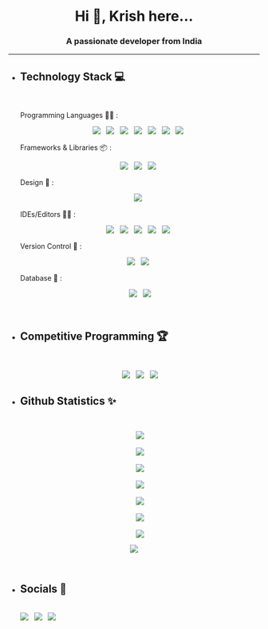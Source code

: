 <h1 align="center" style="border: none"><strong>Hi 👋,  Krish here...</strong></h1> 
<h3 align="center">A passionate developer from India</h3>  
<hr> 

* <h2><strong>Technology Stack 💻</strong></h2>
  <br>
  
   Programming Languages 👨‍💻 :
   <br>
   <p align='center'>
    <img src="https://img.shields.io/badge/Java-de9921?style=for-the-badge&logo=java&logoColor=white">&nbsp;&nbsp;
    <img src="https://img.shields.io/badge/C-239120?style=for-the-badge&logo=c&logoColor=white">&nbsp;&nbsp;
    <img src="https://img.shields.io/badge/python-3670A0?style=for-the-badge&logo=python&logoColor=ffdd54">&nbsp;&nbsp;
    <img src="https://img.shields.io/badge/html5-%23E34F26.svg?style=for-the-badge&logo=html5&logoColor=white">&nbsp;&nbsp;
    <img src="https://img.shields.io/badge/css3-%231572B6.svg?style=for-the-badge&logo=css3&logoColor=white">&nbsp;&nbsp;
    <img src="   https://img.shields.io/badge/.NET-5C2D91?style=for-the-badge&logo=.net&logoColor=white">&nbsp;&nbsp;
    <img src="https://img.shields.io/badge/markdown-%23000000.svg?style=for-the-badge&logo=markdown&logoColor=white">&nbsp;&nbsp;
   </p>

   Frameworks & Libraries 📦 :
   <br>
   <p align='center'>
    <img src="https://img.shields.io/badge/bootstrap-%23563D7C.svg?style=for-the-badge&logo=bootstrap&logoColor=white">&nbsp;&nbsp;
    <img src="https://img.shields.io/badge/django-%23092E20.svg?style=for-the-badge&logo=django&logoColor=white">&nbsp;&nbsp;
    <img src="https://img.shields.io/badge/node.js-6DA55F?style=for-the-badge&logo=node.js&logoColor=white">&nbsp;&nbsp;
   </p>

   Design 🎨 :
   <br>
   <p align='center'>
     <img src="https://img.shields.io/badge/Adobe%20Photoshop-31A8FF?style=for-the-badge&logo=Adobe%20Photoshop&logoColor=black">&nbsp;&nbsp;
   </p>

   IDEs/Editors 👨‍🔧 :
   <br>
   <p align="center">
    <img src="https://img.shields.io/badge/sublime_text-%23575757.svg?style=for-the-badge&logo=sublime-text&logoColor=important">&nbsp;&nbsp;
    <img src="https://img.shields.io/badge/Visual%20Studio%20Code-0078d7.svg?style=for-the-badge&logo=visual-studio-code&logoColor=white">&nbsp;&nbsp;
    <img src="https://img.shields.io/badge/Visual_Studio-5C2D91?style=for-the-badge&logo=visual%20studio&logoColor=white">&nbsp;&nbsp;
    <img src="https://img.shields.io/badge/Android_Studio-3DDC84?style=for-the-badge&logo=android-studio&logoColor=white">&nbsp;&nbsp;
    <img src="https://img.shields.io/badge/dev_c++-2531b0?style=for-the-badge&logo=dev%20c++&logoColor=white">&nbsp;&nbsp;
   </p>

   Version Control 🔧 :
   <br>
   <p align='center'>
    <img src="https://img.shields.io/badge/git-%23F05033.svg?style=for-the-badge&logo=git&logoColor=white">&nbsp;&nbsp;
    <img src="https://img.shields.io/badge/github-%23121011.svg?style=for-the-badge&logo=github&logoColor=white">&nbsp;&nbsp;
   </p>

   Database 💾 :
   <br>
   <p align='center'>
    <img src="https://img.shields.io/badge/mysql-%2300f.svg?style=for-the-badge&logo=mysql&logoColor=white">&nbsp;&nbsp;
    <img src="https://img.shields.io/badge/MongoDB-4EA94B?style=for-the-badge&logo=mongodb&logoColor=white">
   </p>    
   <br>
* <h2><strong>Competitive Programming 🏆</strong></h2>
  <br>
    <p align='center'>
      <img src="https://img.shields.io/badge/dynamic/json?label=CodeChef&query=%24.rating&url=https://competitive-coding-api.herokuapp.com/api/codechef/krish_patel&%20&logo=codechef&logoColor=f5f5dc&labelColor=7b5e47&style=flat-round&logo=appveyor&cacheSeconds=86400k">&nbsp;&nbsp;
      <img src="https://cp-logo.vercel.app/leetcode/krishpatel2383?logo=true">&nbsp;&nbsp;
      <img src="https://img.shields.io/badge/-Hackerrank-2EC866?style=flat-round&logo=HackerRank&logoColor=white">
    </p>

* <h2><strong>Github Statistics ✨</h2></strong>
  <br>
    <p align='center'>
      <img src="https://github-readme-stats.vercel.app/api?username=krishpatel2383&show_icons=true&include_all_commits=true&theme=tokyonight&count_private=true&hide=issues&hide_border=true"><br><br>
      <img src="https://github-readme-streak-stats.herokuapp.com/?user=krishpatel2383&theme=tokyonight&hide_border=false&ring=1EE2BF&fire=E25525&hide_border=true"><br><br>
      <img src="https://github-profile-summary-cards.vercel.app/api/cards/profile-details?username=krishpatel2383&hide=border&theme=tokyonight"><br><br>
      <img src="https://github-profile-summary-cards.vercel.app/api/cards/productive-time?username=krishpatel2383&theme=tokyonight"><br><br>
      <img src="https://github-widgetbox.vercel.app/api/profile?username=krishpatel2383&data=followers,repositories,stars,commits&theme=dracula"><br><br>
      <img src="https://activity-graph.herokuapp.com/graph?username=krishpatel2383&theme=tokyo-night&area=true&hide_border=true"><br><br>
      <img src="https://github-profile-trophy.vercel.app/?username=krishpatel2383&theme=tokyonight&rank=SSS, SS,S,AAA,AA,A,B,C&column=-1&margin-w=15&margin-h=15">
    </p>

<p align='center'>
    <a href="https://holopin.io/@krishpatel2383" style="outline:none;" ><img src="https://holopin.me/krishpatel2383"/></a>
</p><br>

* <h2><strong>Socials 📱</h2></strong>
  <br>
    <a href="https://www.linkedin.com/in/krish-patel-32a2bb201/" style="outline:none;"><img src="https://img.shields.io/badge/LinkedIn-0077B5?style=for-the-badge&logo=linkedin&logoColor=white"></a>&nbsp;&nbsp;
    <a href="https://t.me/krish_patel" style="outline:none;"><img src="https://img.shields.io/badge/Telegram-2CA5E0?style=for-the-badge&logo=telegram&logoColor=white"></a>&nbsp;&nbsp;
    <a href="https://instagram.com/ig_krishp" style="outline:none;"><img src="https://img.shields.io/badge/Instagram-E4405F?style=for-the-badge&logo=instagram&logoColor=white"></a>
